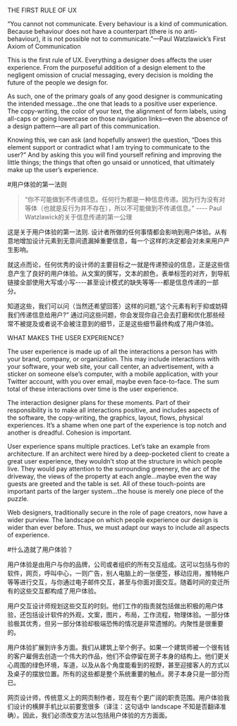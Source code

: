 THE FIRST RULE OF UX

“You cannot not communicate. Every behaviour is a kind of communication. Because behaviour does not have a counterpart (there is no anti-behaviour), it is not possible not to communicate.”—Paul Watzlawick’s First Axiom of Communication

This is the first rule of UX. Everything a designer does affects the user experience. From the purposeful addition of a design element to the negligent omission of crucial messaging, every decision is molding the future of the people we design for.

As such, one of the primary goals of any good designer is communicating the intended message…the one that leads to a positive user experience. The copy-writing, the color of your text, the alignment of form labels, using all-caps or going lowercase on those navigation links—even the absence of a design pattern—are all part of this communication.

Knowing this, we can ask (and hopefully answer) the question, “Does this element support or contradict what I am trying to communicate to the user?” And by asking this you will find yourself refining and improving the little things; the things that often go unsaid or unnoticed, that ultimately make up the user’s experience.


#用户体验的第一法则

>“你不可能做到不传递信息。任何行为都是一种信息传递。因为行为没有对等体（也就是反行为并不存在），所以不可能做到不传递信息。”
>---- Paul Watzlawick的关于信息传递的第一公理

这是关于用户体验的第一法则. 设计者所做的任何事情都会影响到用户体验。从有意地增加设计元素到无意间遗漏掉重要信息，每一个这样的决定都会对未来用户产生影响。

就这点而论，任何优秀的设计师的主要目标之一就是传递预设的信息，正是这些信息产生了良好的用户体验。从文案的撰写，文本的颜色，表单标签的对齐，到导航链接全部使用大写或小写----甚至设计模式的缺失等等---都是信息传递的一部分。

知道这些，我们可以问（当然还希望回答）这样的问题,”这个元素有利于抑或妨碍我们传递信息给用户?” 通过问这些问题，你会发现你自己会去打磨和优化那些经常不被提及或者说不会被注意到的细节，正是这些细节最终构成了用户体验。




WHAT MAKES THE USER EXPERIENCE?

The user experience is made up of all the interactions a person has with your brand, company, or organization. This may include interactions with your software, your web site, your call center, an advertisement, with a sticker on someone else’s computer, with a mobile application, with your Twitter account, with you over email, maybe even face-to-face. The sum total of these interactions over time is the user experience.

The interaction designer plans for these moments. Part of their responsibility is to make all interactions positive, and includes aspects of the software, the copy-writing, the graphics, layout, flows, physical experiences. It’s a shame when one part of the experience is top notch and another is dreadful. Cohesion is important.

User experience spans multiple practices. Let’s take an example from architecture. If an architect were hired by a deep-pocketed client to create a great user experience, they wouldn’t stop at the structure in which people live. They would pay attention to the surrounding greenery, the arc of the driveway, the views of the property at each angle…maybe even the way guests are greeted and the table is set. All of these touch-points are important parts of the larger system…the house is merely one piece of the puzzle.

Web designers, traditionally secure in the role of page creators, now have a wider purview. The landscape on which people experience our design is wider than ever before. Thus, we must adapt our ways to include all aspects of experience.

#什么造就了用户体验？

用户体验是由用户与你的品牌，公司或者组织的所有交互组成。这可以包括与你的软件，网页，呼叫中心，一则广告，别人电脑上的一张便签，移动应用，推特帐户等等进行交互，与你通过电子邮件交互，甚至与你面对面交互。随着时间的变迁所有的这些交互都构成了用户体验。

用户交互设计师规划这些交互的时刻。他们工作的指责就包括做出积极的用户体验，还包括设计软件的外观，文案，图片，布局，工作流程，物理体验。一部分体验极其优秀，但另一部分体验却极端恐怖的情况是非常遗憾的。内聚性是很重要的。

用户体验扩展到许多方面。我们从建筑上举个例子。如果一个建筑师被一个很有钱的客户雇佣去创造一个伟大的作品，他们不会停留在房子本身的结构上。他们更关心周围的绿色环境，车道，以及从各个角度能看到的视野，甚至迎接客人的方式以及桌子的摆放位置。所有的这些都是整个系统重要的触点。房子本身只是一部分而已。

网页设计师，传统意义上的网页制作者，现在有个更广阔的职责范围。用户体验我们设计的横屏手机比以前要宽很多（译注：这句话中 landscape 不知是否翻译准确）。因此，我们必须改变方法以包括用户体验的方方面面。